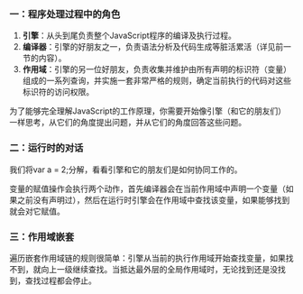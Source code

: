 ### 一：程序处理过程中的角色
1. **引擎**：从头到尾负责整个JavaScript程序的编译及执行过程。
2. **编译器**：引擎的好朋友之一，负责语法分析及代码生成等脏活累活（详见前一节的内容）。
3. **作用域**：引擎的另一位好朋友，负责收集并维护由所有声明的标识符（变量）组成的一系列查询，并实施一套非常严格的规则，确定当前执行的代码对这些标识符的访问权限。

为了能够完全理解JavaScript的工作原理，你需要开始像引擎（和它的朋友们）一样思考，从它们的角度提出问题，并从它们的角度回答这些问题。

### 二：运行时的对话
我们将var a = 2;分解，看看引擎和它的朋友们是如何协同工作的。

变量的赋值操作会执行两个动作，首先编译器会在当前作用域中声明一个变量（如果之前没有声明过），然后在运行时引擎会在作用域中查找该变量，如果能够找到就会对它赋值。

### 三：作用域嵌套
遍历嵌套作用域链的规则很简单：引擎从当前的执行作用域开始查找变量，如果找不到，就向上一级继续查找。当抵达最外层的全局作用域时，无论找到还是没找到，查找过程都会停止。